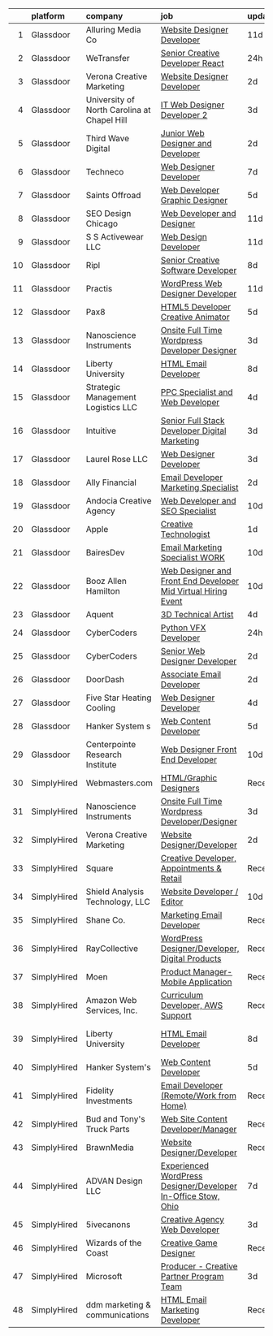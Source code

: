 

|    | platform    | company                                     | job                                                                                                                                                                                                                                                                                                                                                                                                                                                                                                                                                                                                                                                                                                                                                                                                                                                                                                                                                                                                                                                                                                                                                                                                                                                                                                                                                                                                   | update_time   | location                  |
|---:|:------------|:--------------------------------------------|:------------------------------------------------------------------------------------------------------------------------------------------------------------------------------------------------------------------------------------------------------------------------------------------------------------------------------------------------------------------------------------------------------------------------------------------------------------------------------------------------------------------------------------------------------------------------------------------------------------------------------------------------------------------------------------------------------------------------------------------------------------------------------------------------------------------------------------------------------------------------------------------------------------------------------------------------------------------------------------------------------------------------------------------------------------------------------------------------------------------------------------------------------------------------------------------------------------------------------------------------------------------------------------------------------------------------------------------------------------------------------------------------------|:--------------|:--------------------------|
|  1 | Glassdoor   | Alluring Media Co                           | [Website Designer Developer](https://www.glassdoor.com/partner/jobListing.htm?pos=128&ao=1136043&s=58&guid=0000018156a8237d909d0b287a6298d3&src=GD_JOB_AD&t=SR&vt=w&ea=1&cs=1_330bc108&cb=1655016269007&jobListingId=1007906581302&jrtk=3-0-1g5bag8svr0ck801-1g5bag8tbhaq4800-295cdde55712cc59-)                                                                                                                                                                                                                                                                                                                                                                                                                                                                                                                                                                                                                                                                                                                                                                                                                                                                                                                                                                                                                                                                                                      | 11d           | Remote                    |
|  2 | Glassdoor   | WeTransfer                                  | [Senior Creative Developer   React](https://www.glassdoor.com/partner/jobListing.htm?pos=125&ao=1136043&s=58&guid=0000018156a8237d909d0b287a6298d3&src=GD_JOB_AD&t=SR&vt=w&cs=1_59271e93&cb=1655016269007&jobListingId=1007932996123&jrtk=3-0-1g5bag8svr0ck801-1g5bag8tbhaq4800-dfe1bee0c074c5cb-)                                                                                                                                                                                                                                                                                                                                                                                                                                                                                                                                                                                                                                                                                                                                                                                                                                                                                                                                                                                                                                                                                                    | 24h           | New York, NY              |
|  3 | Glassdoor   | Verona Creative Marketing                   | [Website Designer Developer](https://www.glassdoor.com/partner/jobListing.htm?pos=120&ao=1136043&s=58&guid=0000018156a8237d909d0b287a6298d3&src=GD_JOB_AD&t=SR&vt=w&ea=1&cs=1_9b02ec6e&cb=1655016269006&jobListingId=1007929630622&jrtk=3-0-1g5bag8svr0ck801-1g5bag8tbhaq4800-7627670389c97643-)                                                                                                                                                                                                                                                                                                                                                                                                                                                                                                                                                                                                                                                                                                                                                                                                                                                                                                                                                                                                                                                                                                      | 2d            | Remote                    |
|  4 | Glassdoor   | University of North Carolina at Chapel Hill | [IT Web Designer Developer   2](https://www.glassdoor.com/partner/jobListing.htm?pos=106&ao=1110586&s=58&guid=0000018156a8237d909d0b287a6298d3&src=GD_JOB_AD&t=SR&vt=w&cs=1_59d3a659&cb=1655016269004&jobListingId=1007926510715&cpc=41F4513DE90102B9&jrtk=3-0-1g5bag8svr0ck801-1g5bag8tbhaq4800-dc4de7e3e5a1170f--6NYlbfkN0DZXVBpSXCdgMypQ9aqk8D_ojzl6xhD2Y5ENTmf4dD2Z6I4uDB2gHb7zbR8rKTYuLiPyGuZghC38etFof_SAqUXxsZb2cWt2I9s1y6qq-sHqNORLZoaEdDWkLmmcn2BQ5BF3-yPzAExKm0t7JL2RThCsi2Exq4OL92e9I5Vhqu4l8klms-b4r1E56Y2aaWM3HjIqpoZJPPEE9eGjoZw5CHKy7KOoyCaaSrXMKlGO-tEaUMmbbVuVCtwoTmwGwC9aGKieG903v-cLsPECRzBVKNc_Rv7jHtH5epYYr_U3WVjsRqXnfSoqvSljV3aXmnxZEHjlttb-rACl-kQ41Hlgx5GmVsjggoOoMQsYwWUIQtbBCm7XKzlqiyGFlu8dbf474ZZoRKmn9Lk1fypcC7DJZi_7UpI5TRGk9VHc4899blrFTac7N_w2H0ufcD0PnPGUXzQg_AwvcnLQz3JF6K1G2v8)                                                                                                                                                                                                                                                                                                                                                                                                                                                                                                                                                                                   | 3d            | Chapel Hill, NC           |
|  5 | Glassdoor   | Third Wave Digital                          | [Junior Web Designer and Developer](https://www.glassdoor.com/partner/jobListing.htm?pos=122&ao=1136043&s=58&guid=0000018156a8237d909d0b287a6298d3&src=GD_JOB_AD&t=SR&vt=w&cs=1_eca4a92c&cb=1655016269006&jobListingId=1007930419471&jrtk=3-0-1g5bag8svr0ck801-1g5bag8tbhaq4800-c8a9a5f532d509ba-)                                                                                                                                                                                                                                                                                                                                                                                                                                                                                                                                                                                                                                                                                                                                                                                                                                                                                                                                                                                                                                                                                                    | 2d            | Macon, GA                 |
|  6 | Glassdoor   | Techneco                                    | [Web Designer Developer](https://www.glassdoor.com/partner/jobListing.htm?pos=121&ao=1136043&s=58&guid=0000018156a8237d909d0b287a6298d3&src=GD_JOB_AD&t=SR&vt=w&ea=1&cs=1_39f40972&cb=1655016269006&jobListingId=1007917975416&jrtk=3-0-1g5bag8svr0ck801-1g5bag8tbhaq4800-5066b3ab79b21723-)                                                                                                                                                                                                                                                                                                                                                                                                                                                                                                                                                                                                                                                                                                                                                                                                                                                                                                                                                                                                                                                                                                          | 7d            | Remote                    |
|  7 | Glassdoor   | Saints Offroad                              | [Web Developer Graphic Designer](https://www.glassdoor.com/partner/jobListing.htm?pos=109&ao=1110586&s=58&guid=0000018156a8237d909d0b287a6298d3&src=GD_JOB_AD&t=SR&vt=w&ea=1&cs=1_f8927d8c&cb=1655016269005&jobListingId=1007921596240&cpc=2C031D2D3FF29DE7&jrtk=3-0-1g5bag8svr0ck801-1g5bag8tbhaq4800-a9362e90bfd08618--6NYlbfkN0D4nuovUOU2dPryPr7-xanE7ZFWASvaSyNm3BqXIbrO0rpDsXgNTBKZrqn3k_yg8wD1nIKStaLf25xej0NSnVYxUFBNuDOJm41IUixLvY4z1wMRGBz5tMhfduU8J63ITegGk4S_TCv2MEhLLnPQZ_uNv1So24vR5aH5fpKXRleMXLPjw-G3Jt6j8uO_ba0Blyn4SpZpJjd2FUH6W_qsHFpNEOKB13YTNZOmj4HXNvPmfT_ZTJPLze_R8IUimJDXfiAzXaZ5cUDNVKQNy-a3892-brLVYaPRpRFSIqfpM9nGg4yeOfkM9IsDLAcbj1l4PMfEuwN243C5uHHc-4NvVNCY6OMZzUFguQM1ZYLvamgS6MIshaYrR2OOggFFTIjiXhHcuRe9Eb8rUDIGWTk6DaXt7ptyF1ZNvz_yiSYNdDhUjuWFtuclpwE7NJnt51K0lES-yVt2CBd2DrSq7k1h6KyCir3s_6VzRU9TuivLWex2n9Gcktq2zlENOhTwSe2HxLRtHyBVDAjXb6s0Y_79zrUJ)                                                                                                                                                                                                                                                                                                                                                                                                                                                                                                             | 5d            | Glendora, CA              |
|  8 | Glassdoor   | SEO Design Chicago                          | [Web Developer and Designer](https://www.glassdoor.com/partner/jobListing.htm?pos=118&ao=1136043&s=58&guid=0000018156a8237d909d0b287a6298d3&src=GD_JOB_AD&t=SR&vt=w&ea=1&cs=1_7b6f6eaa&cb=1655016269006&jobListingId=1007905745551&jrtk=3-0-1g5bag8svr0ck801-1g5bag8tbhaq4800-edb5c12235ecbca6-)                                                                                                                                                                                                                                                                                                                                                                                                                                                                                                                                                                                                                                                                                                                                                                                                                                                                                                                                                                                                                                                                                                      | 11d           | Remote                    |
|  9 | Glassdoor   | S S Activewear LLC                          | [Web Design Developer](https://www.glassdoor.com/partner/jobListing.htm?pos=103&ao=1110586&s=58&guid=0000018156a8237d909d0b287a6298d3&src=GD_JOB_AD&t=SR&vt=w&cs=1_cd12bcc0&cb=1655016269004&jobListingId=1007906999047&cpc=4BE37DAE121B9405&jrtk=3-0-1g5bag8svr0ck801-1g5bag8tbhaq4800-c4e21348ea4d790b--6NYlbfkN0Ajr136nt6A_LHOZ7dazkZBMRVGXfFx1UH3hXSlGZi78qV2vh4IIPaG56QxCFgA56ABoR71PdkW22GR8sjjg7miSCkULhRM7lSm8kBNLThEE2WVi17zxW3KqFsfyBzuG8VPwFpoNgEGae3mg-rAVI0web-l9odNUReQP8ZK_VP3eGWVyH9zOp3lVUh2ircH9I0p-EhkUGkgYrl7ZfWGI-ET4Wp5qKlA2t2RICEfwDiOD0W86Ngq905MD3SZBaIJh346pVL75SKmljeGLGzKJ57XEc7iVBxhirlX22xU_LEzUfVWCdkgMszjr83jN96Q6Uboe6UojRmBe8vXmqafIj-hmDczzHxku7N1OBYiS4sIxaVDZ2A18_hy7JWKDC7uWGTaR_OrGYJik3SEr0UbfIpl8C81AHZ_7dK4_9UEX7T-RTXj340aL-ulqfU_DXibkJtZlsBct-pY0RCKVwqZl3P9w3Sgp-DaBjqlTrl5S_0nRLoLegzTWbiI6TG3NWDdS2AGQZ2UX64Tygfz87gVApM6223056ZYbuaD2lY2waKCxMfbCWZa6bClfD0LCf82dpb6suh8TGSa-xoId-4BtBhNfFhy2K1WYLv-RHnM9Yn_1Z-7Kdxm-RIg27CL8vM1Mr46iTriwZXT16KsUSJSMleZR-nZcF_R46YYzIA8m0FrPJ8y3HfV_mV1dLTa38L0t5ZLkan7iZ9AM3AxFADqFp-j5snD1gZykScm8y1ECsXFcOz8mvMsOwolHfP4lOxiMZI%3D)                                                                                                                                                                                                                                                                              | 11d           | Bolingbrook, IL           |
| 10 | Glassdoor   | Ripl                                        | [Senior Creative Software Developer](https://www.glassdoor.com/partner/jobListing.htm?pos=104&ao=1110586&s=58&guid=0000018156a8237d909d0b287a6298d3&src=GD_JOB_AD&t=SR&vt=w&ea=1&cs=1_eace2f57&cb=1655016269004&jobListingId=1007916173792&cpc=8EBC6093F3E034FB&jrtk=3-0-1g5bag8svr0ck801-1g5bag8tbhaq4800-3aa39966da08cdc6--6NYlbfkN0C1hbfb0kNfjEz9wPHc97tRjY8tE8O6gicCPMDAwXENoGf_20ZGcoJyBqdNZAfAga3Soipd2Yx2ttz5LEZZz7MUiLeug6s0XU5Nfqp1VpdwEw8jTC3Yrfv3I1Pwsot0arDGDcaqOfP0MkV19dOR4ydXRLVGxAM_yBArHPMTqQdyYJasaNJAr019UWmTpXvOnOQXuogMTIft8LC7psIO0OMpAcXWOlSlNarow2DWGd5vC9VESoZXf12C98xl70emJ0s5BT8n8t7INgGZCGxcItJ0z1qSWCHQFG0LccXMApXa_an4laKeWRS6N3GFuO2Emx-G5mRdGlwB_Qh8-yqcRiA7gb9xP1OCvH7IfeP1eS8lWwc5OkqzCNG7IYWI-FUW69ZGoA3YthGnuwx7dlJq3UNAtVBMO0kmPUKD1VkdbNeqKFY6A2FbGYocnFKb0dj3PtGlf904B0uEe3z7jzZfdCiMz68iH0Fnoqt1ShKHZFlOt0wV5frfWUVEMqQf527TgOCTMfsC6-X5_fiTfrxWpJeD)                                                                                                                                                                                                                                                                                                                                                                                                                                                                                                         | 8d            | King Hill, WA             |
| 11 | Glassdoor   | Practis                                     | [WordPress Web Designer Developer](https://www.glassdoor.com/partner/jobListing.htm?pos=102&ao=1110586&s=58&guid=0000018156a8237d909d0b287a6298d3&src=GD_JOB_AD&t=SR&vt=w&ea=1&cs=1_f58a6354&cb=1655016269004&jobListingId=1007906406153&cpc=1F0B4AFDBDED0904&jrtk=3-0-1g5bag8svr0ck801-1g5bag8tbhaq4800-b9d623ea82274702--6NYlbfkN0CPEiJEzZq4I_K6S6Q9VC1QMfIsI0INZ1UYi7vjgDL48YaPGGDdkp1Z4o2DF7Nim4cAm7XcQXIZdwOHuna4Fe40GVS_do4H3zhWsSSoUjT58BxH2g_UtP1yjZDz48BCj5qmskM62I6Jx19LK38WnyHhO3Ax_VGTHikWPIz4nRriuVvjmsh1s-J_boWi3fx4-WU4gLAGi9WhoPD_CKM-gX4_AzFjmm_TANRlT8sf6uqYhwxtrlJek7uPHWTwaxh72XfXRJ3GPfSDtjHvPWWsEiaDXHF3Tb-5gnqsQHnzo2gdtSghTC1x6-6xbWwr46o5dpvT8uPowaK-1DD87sDBLcaOSCyfUoU8ZjaItkMi1Gt0Bg11QrN84AIVd-Re8OY4-zG1TDzEQ4CTB-B1_zCxaZ3VqLFHKGOw9xWHadOMJyyRAmVbDiWCgEL3MyZs9GX01ga35mbEahuJrhOfwWldZhrGd5YzbQaZQEWryC5Xdm-hqW7MLL9WE1Fs7N_Bm8vLYZxLi-74tztn5xWLqpp6xG11)                                                                                                                                                                                                                                                                                                                                                                                                                                                                                                           | 11d           | Charlotte, NC             |
| 12 | Glassdoor   | Pax8                                        | [HTML5 Developer   Creative Animator](https://www.glassdoor.com/partner/jobListing.htm?pos=126&ao=1136043&s=58&guid=0000018156a8237d909d0b287a6298d3&src=GD_JOB_AD&t=SR&vt=w&ea=1&cs=1_fefa4369&cb=1655016269007&jobListingId=1007921790278&jrtk=3-0-1g5bag8svr0ck801-1g5bag8tbhaq4800-94e32ab3bd5f2716-)                                                                                                                                                                                                                                                                                                                                                                                                                                                                                                                                                                                                                                                                                                                                                                                                                                                                                                                                                                                                                                                                                             | 5d            | Denver, CO                |
| 13 | Glassdoor   | Nanoscience Instruments                     | [Onsite Full Time Wordpress Developer Designer](https://www.glassdoor.com/partner/jobListing.htm?pos=101&ao=1110586&s=58&guid=0000018156a8237d909d0b287a6298d3&src=GD_JOB_AD&t=SR&vt=w&ea=1&cs=1_70d9f7e5&cb=1655016269004&jobListingId=1007926136725&cpc=9E3121F390AE2874&jrtk=3-0-1g5bag8svr0ck801-1g5bag8tbhaq4800-5069f7cf6be236dd--6NYlbfkN0ApRnHUsNjnfNRWRnM7ATff9SNPzL8qSlFUCY4RzXflRD5VaCzMStmEdENmNM8JWCKXvxC4QtR_mvMC5kqUrpzT7iwktI0Hn79S6pMaOtfpmv-Cyt-vRNjahz6qtzfhn-fLCNKgq638TYlWfOc-h8uz8NE3KvVrtsgrfsQFPgJUm0VytLuTzaMLBpx5dZiIV1uc9T6dG5V1gWC8EEZ2IOFUKCDIPJLZFNfTVMRGYnF9O0J-V_XLVJaYucs1TG8desMsszZe2Z1RnLRFs3lv6EDPiIEV7CFFm9tZ0AvBFRFBtv-Dd7L_eIbN8ZiHRWB_ajJdM8zooa7WVP30zqJwUt6OQGjWTA5FIij6GsocUbx1rxPj6iWxfmKaw-cjhO0cQv8VRrqNZCvbP6qpcbvzBlLlylg9FK1QejEFvKwnhwTDieqKXGEBnx0UMTqG_cs1R4nRUaQHKjyo6aVyiWr8Toeau935DvFQtjLtUeYazWwQ5ilMtOasVRCuQXy-ew2devTis-_qQetmbQ%3D%3D)                                                                                                                                                                                                                                                                                                                                                                                                                                                                                                  | 3d            | Phoenix, AZ               |
| 14 | Glassdoor   | Liberty University                          | [HTML Email Developer](https://www.glassdoor.com/partner/jobListing.htm?pos=119&ao=1136043&s=58&guid=0000018156a8237d909d0b287a6298d3&src=GD_JOB_AD&t=SR&vt=w&ea=1&cs=1_e2d2d9ce&cb=1655016269006&jobListingId=1007915758186&jrtk=3-0-1g5bag8svr0ck801-1g5bag8tbhaq4800-8008f5f408073523-)                                                                                                                                                                                                                                                                                                                                                                                                                                                                                                                                                                                                                                                                                                                                                                                                                                                                                                                                                                                                                                                                                                            | 8d            | Remote                    |
| 15 | Glassdoor   | Strategic Management   Logistics  LLC       | [PPC Specialist and Web Developer](https://www.glassdoor.com/partner/jobListing.htm?pos=129&ao=1136043&s=58&guid=0000018156a8237d909d0b287a6298d3&src=GD_JOB_AD&t=SR&vt=w&ea=1&cs=1_3e35ecee&cb=1655016269007&jobListingId=1007923523357&jrtk=3-0-1g5bag8svr0ck801-1g5bag8tbhaq4800-b8264b3868177b54-)                                                                                                                                                                                                                                                                                                                                                                                                                                                                                                                                                                                                                                                                                                                                                                                                                                                                                                                                                                                                                                                                                                | 4d            | Remote                    |
| 16 | Glassdoor   | Intuitive                                   | [Senior Full Stack Developer   Digital Marketing](https://www.glassdoor.com/partner/jobListing.htm?pos=111&ao=1110586&s=58&guid=0000018156a8237d909d0b287a6298d3&src=GD_JOB_AD&t=SR&vt=w&cs=1_f972e854&cb=1655016269005&jobListingId=1007925623481&cpc=63E4514951618C5C&jrtk=3-0-1g5bag8svr0ck801-1g5bag8tbhaq4800-aa9b05b234c2dae7--6NYlbfkN0CVLFxT82VtNfmvsP972c4UTK5cNMgB9zFKAkCpYhwDBfJSwXGaL5yqnr-uZXbRyMezXanRAsWYA9516Mo81DWdJozkLM5rC7AF5mJQZIBnlkcQzhHYnR7-0kpkUVn6iT-hMkMg_FQ1DsfpRTVEcF8RfufyDvwnVKMKIDhzjf8hynOZa1n9gBPCwDGNEMuoKPv1KJOuL2fsOoq-nXEp_hrjzzRnTwWTJ4JvUEbotYaXyO6sdEbTLD4KvJo7H6kvxvZy5IkGEBo4CPBskduG9AR_HZwHUo8p3YSdotMy3rTmeIFoXx02EZXRIpTVFLFO7uEzTR1WMswx2vwAxuLwiIDxwDOff9JwINYbfD879C5SyyegrhqjElc_zHW3oXKVuuvF7dLrd_EfwndHIB_MV44whzPXLodVIwsBGKSjuNucdDLiIuSVgsp90ODVDHVfdFYU9150oBq9dgs0AarfkuTmQlKg69wDGDpSSxZzp7xMiyIncb2PKlApjjIAXqi-Ps7vsljzOSy6R-spGVphMnuP1kn4JpoDu5j4FBd1snMF15Jm_EYEKrIA3uwp5ZtZtEw8mG4VUVAtIvHEkju6lBkTTURbcSeWRcTCtPFxsyvsHSQowAq0GOVfz_TBkTt0vpv5eTaSlIPw_-2lrPjWS2SNRswNySk3Lsw9LUqUHfa35rz7h1jwlDb9ZUEGrVltwXgl788zNMIPJ3099-kQiwIXLpa6P9ryynXVl6pagNukfWt5Qpw5dITaYLgi_yOLiAty-S_qgRrm4GjeMQg6RJ4odHJLvvhfHVaKkkCst79pBx8GRHVY3LiVlxreLmJiXtRNXsp62F46uvX4DAZScXbauGIGvoXQRxpLqfeYZ2co-KnnFeoVyaMzE_B3512HqOAluR4LRNTNzgeKQFi3CfudEtG70VMNdaQDxbf7c_YbdMh4UTzU0b-Bi2AlHwcQiAu1NDbTUtm8W9FZIw7RNQkgbad10dRlCq-4lnCgI4armwqOeMz0Q7kk) | 3d            | Sunnyvale, CA             |
| 17 | Glassdoor   | Laurel Rose  LLC                            | [Web Designer Developer](https://www.glassdoor.com/partner/jobListing.htm?pos=127&ao=1136043&s=58&guid=0000018156a8237d909d0b287a6298d3&src=GD_JOB_AD&t=SR&vt=w&ea=1&cs=1_c4a6027f&cb=1655016269007&jobListingId=1007926342011&jrtk=3-0-1g5bag8svr0ck801-1g5bag8tbhaq4800-7619e4e00009e7ea-)                                                                                                                                                                                                                                                                                                                                                                                                                                                                                                                                                                                                                                                                                                                                                                                                                                                                                                                                                                                                                                                                                                          | 3d            | Remote                    |
| 18 | Glassdoor   | Ally Financial                              | [Email Developer   Marketing Specialist](https://www.glassdoor.com/partner/jobListing.htm?pos=113&ao=1110586&s=58&guid=0000018156a8237d909d0b287a6298d3&src=GD_JOB_AD&t=SR&vt=w&cs=1_9f0cb384&cb=1655016269005&jobListingId=1007929446076&cpc=2CAED5C921A5F994&jrtk=3-0-1g5bag8svr0ck801-1g5bag8tbhaq4800-29820346dd997931--6NYlbfkN0DJ5QQ_XkAtnGD7OtNJBPWnMWX0-0yeBIg3SyIy7sPtwbzsSHHn3ObDFBkKUa5OGl_rH17HhYgR9Gptulm-ttQ5sWWID-KAK-5q9F0uxR2glVSB77nx2jM23swHH61G1nm1erLSUAyn4dD4pmVk9I6K6UeY16j-lLw6MdwHpFxU3zYEnvq7P4plODdfTvU0iXcpQP_DtIEdyd2Xm2V3hkpDzQMiNPN_uyURxew_C2AZ0JPvRbZI2FtdjU9OeZepHj4MUuq9cwdB4he7tgwz6b6v119TJPG4j7aLAZ9_Xj-l4mn6Gdlks0RWEPbGhzfKUyLTFiPrAoEQ_zCi2k6wtTkLZece32_Xp_KT-t1CEp7eZuCkvIMKHIcrrNnwLCQtB7QUWoHbnhrK0v3OVUgWyIp8E7jJaCEB184zAja3zgSks0Te_KvFa7w2aCYa26ZQ8heoN3xpBdVjUkizAjbB7cyFoPAop5XWBU1hjradZccrRbtcIsGIp5X_FU3aEOBjsAo%3D)                                                                                                                                                                                                                                                                                                                                                                                                                                                                                                                            | 2d            | Charlotte, NC             |
| 19 | Glassdoor   | Andocia Creative Agency                     | [Web Developer and SEO Specialist](https://www.glassdoor.com/partner/jobListing.htm?pos=124&ao=1136043&s=58&guid=0000018156a8237d909d0b287a6298d3&src=GD_JOB_AD&t=SR&vt=w&ea=1&cs=1_b279eb3c&cb=1655016269007&jobListingId=1007910325652&jrtk=3-0-1g5bag8svr0ck801-1g5bag8tbhaq4800-3e71974dd9827fa4-)                                                                                                                                                                                                                                                                                                                                                                                                                                                                                                                                                                                                                                                                                                                                                                                                                                                                                                                                                                                                                                                                                                | 10d           | Remote                    |
| 20 | Glassdoor   | Apple                                       | [Creative Technologist](https://www.glassdoor.com/partner/jobListing.htm?pos=130&ao=1136043&s=58&guid=0000018156a8237d909d0b287a6298d3&src=GD_JOB_AD&t=SR&vt=w&cs=1_4f058486&cb=1655016269007&jobListingId=1007931248202&jrtk=3-0-1g5bag8svr0ck801-1g5bag8tbhaq4800-0018b7907a90677b-)                                                                                                                                                                                                                                                                                                                                                                                                                                                                                                                                                                                                                                                                                                                                                                                                                                                                                                                                                                                                                                                                                                                | 1d            | Culver City, CA           |
| 21 | Glassdoor   | BairesDev                                   | [Email Marketing Specialist WORK](https://www.glassdoor.com/partner/jobListing.htm?pos=115&ao=1110586&s=58&guid=0000018156a8237d909d0b287a6298d3&src=GD_JOB_AD&t=SR&vt=w&cs=1_61bba987&cb=1655016269005&jobListingId=1007909599138&cpc=654405A9B1E0A9F5&jrtk=3-0-1g5bag8svr0ck801-1g5bag8tbhaq4800-0bcc7050e843faad--6NYlbfkN0BfEGkshao4EhrCCf7LYqKO8VNtf9vkQrewuI3DmTR_-FNjQOZq6FDCm1wcPTrdsPfGE-gNHWD7abgq8RNsXt28BNbJn5Azybau4v_gfzqRThWLrOl1LG0AAL2vxR47VyXfbBOygU831DVyavXzCsXRY1UHMt7-M4s9Fy6wDf7mMdOs-OR4eTW1Ck8EpJ-McjoPb84QiNPFT6Ri7BwLRwHLVu-xGwjzpdH707-9i1yqMP2E4Lg5UthifB5askQ4BLTfwh_PR5XrGozZhJy41tkIWorXdRQEbCxucGE7WEJGDs_5Co2WaZ0IUoYXMyBpXuALMZa5LhrVC9rn7DD4ieo3J02op8mjxo1horS8xPybEdItn-6UsDSIfTkdHH3erQUGwgpT_TnBXkj5QXoVIxeQijPtQqsT9SIuEsA8HNgrTRMBH9RKgcwCO8RQKvG6C0Naom54T-Ag83tUey3rbiK5lwGDBWHj_gnpsghtmpmgUboLqMtaz7wNSwDfQUBsg-gjSZWvSbVo0hQsOaAqLq145A1ySSnSzgEt7MWRRjNHlbhOnkazWjR-bi5pHeHOqUDHXcbrCqEUhw%3D%3D)                                                                                                                                                                                                                                                                                                                                                                                                                                                     | 10d           | Colon, PA                 |
| 22 | Glassdoor   | Booz Allen Hamilton                         | [Web Designer and Front End Developer  Mid Virtual Hiring Event](https://www.glassdoor.com/partner/jobListing.htm?pos=107&ao=1110586&s=58&guid=0000018156a8237d909d0b287a6298d3&src=GD_JOB_AD&t=SR&vt=w&cs=1_2bb7db6f&cb=1655016269004&jobListingId=1007911669852&cpc=54F93F5C0A7237D4&jrtk=3-0-1g5bag8svr0ck801-1g5bag8tbhaq4800-2f260bafb0bcc406--6NYlbfkN0Btxs39KmTzjw_u_hUXcyTcLpNeUj18C2Nw5A7DCW0FWOPSvZxadnbHwo8zrtF5VbhTEALcsQAsVNMIQliq_m7xM26f43NZF5JGCIXBranltREnG5_HMf3P9f3gPej32tdIHaYEjnB3cUyeeOHXIELfIvNjtllUz3lMQlQRg4J1HtiMs9qylX8f-Ca2vRtXGf5fngVU-dzxuvKD1MCMqbVUhU3TPO0-6IY19GCf_hxUvKK8oyksEomi3lh4xV_M-mGi4Oqt1L-7mnmEa_yZgVymFEC2isgbw7P1unZThbLEr9K60cObcdRT4BF4n4YVPUGsn3vfBbhduaIHL939iCUiWpKQLyF1p9XCk9idlWdvWEKN5tb8xEzIWkzqB73c3mKAzu9-3C1pLkdftRNmkcJOWGkMNweNjpnXFTLFRpE8pwp7pdFKSQQyPNdVDYIupsNqMZ3N2zgwuKtw1YaxuFfz0hAeV6nOVN-KFEx4hZKgKHNyi4XocTgO7_RHuH9ivEQbffT4wtrJgkDx-rSzowr7zc7de_MYHjSDmwdmSt2WY4qGs1Vd_vd4JkcQpfKcofW-oZjzMahfwIdrtV0ff4BtUJt5Olq-N7B3Alwy6nSLTaWYf8VD6L5dEuFnsBafB96S-CRUygye9IKZz5gQ2IvUF2W3_jH-NRlsZMoVl3i05Ogg7G97zLi7P45FVR66W_11yT0VikFVriE-D5_Wqf9NVvooEUR2lDU2c6B3HOhL80yiz9xs5aX2)                                                                                                                                                                                                                                                  | 10d           | Centreville, VA           |
| 23 | Glassdoor   | Aquent                                      | [3D Technical Artist](https://www.glassdoor.com/partner/jobListing.htm?pos=116&ao=1110586&s=58&guid=0000018156a8237d909d0b287a6298d3&src=GD_JOB_AD&t=SR&vt=w&cs=1_7efe5e9a&cb=1655016269006&jobListingId=1007923719283&cpc=451933188B21919D&jrtk=3-0-1g5bag8svr0ck801-1g5bag8tbhaq4800-543a1d89cc196ac1--6NYlbfkN0DMrcEu7yrtATojKJA7cEzGQ3FdRGWLh0CZQInL4ECGI9gD0Wolx9R2EDT7B77c2cRZWsv8m3llZu--9Lw114O_skrLyF_I6SgxSxzYeplcDPXGdHein_SZiLSSfcxNX90WARoK4PLXqXq75b43CDnftlS_FE9aV2wRJHGfXTKNIziq53DFbKa8ZTp1rbTbtM6nXkCh3jCwainjkReRJ7J-tc9ZSHqwkMbgvlphWQTzPEY6I4sC1NtLJtzJabvZEmjZpckEz6yZ8KQxVjtm1r6-TzRPKdXOfDw4ikTBt2KkHCFVypVNu66Qx4rYxBMJD0fXEtCR0G6BFdzZ_PyAZr3tw0s312Q7YzmQQI1pTm3e3j0yTtlDYi__QrObfWw4o3S95amclQ_EOUH89l8oBymotbvc4IA5pRLgzi2tksT_D2o1p0ytGN1XpFftOfGBwfvak387EPsJ-Q%3D%3D)                                                                                                                                                                                                                                                                                                                                                                                                                                                                                                                                                                                                 | 4d            | Remote                    |
| 24 | Glassdoor   | CyberCoders                                 | [Python VFX Developer](https://www.glassdoor.com/partner/jobListing.htm?pos=114&ao=1110586&s=58&guid=0000018156a8237d909d0b287a6298d3&src=GD_JOB_AD&t=SR&vt=w&ea=1&cs=1_b4ec443a&cb=1655016269006&jobListingId=1007932992494&cpc=A65DF3A704A48F9B&jrtk=3-0-1g5bag8svr0ck801-1g5bag8tbhaq4800-e5e78146579b10fa--6NYlbfkN0CpFJQzrgRR8WqXWK1qKKEqALWJw739KlKqr2H-MSI4eoBlI4EFrmor2FYZMP3muM1ZDOgEX7Y4DHBPNieF_IfoXslOmTB3Mr_FNwFhNls5o1ZMf11K-3TbyluzwCjTsEjvkdUNgemtM08FefvWIB0Butickv9A-yLhQIQyCOYKYkOUei5CyB_yEe--MIIh-y3eQumXbNiF00ce_ZMrJ_llh2KKqSHQd91Y3PxqHukuNu0vBRnUTr5T-4hG65p6YXT9tMEBGO5DDudjYG1GMW62E0X3JBlggC1vkh3TDvBYd4FkJHwCBAvhvHO9AWqkh8GVWmR8ovCkw5ONcjaJl1e2tusyI1J63fPsDIrf1kgyJKDjyIWW2drConLEThaF_FccajX1sDm1YCph8dW5SOa_DAtpjTLZ_jQLAVI2T2JiL0tW1WecLVnHOd_4QivZSdoM4T1vnRsQF4PMOWCRWJCOPUKffmVnXwy_U-SrTB2QZkxJ6zxU2ZzfMWEjfMn2TD6MrPQYBMQz2Nfc1U8070r-hkHcGkqsC5XkGV-XvnF2nL5ZzDLzaw-ndwE0sXK7720kHn34XtVDy1vonM6c-rquY-bc7dFfIbPg8H9G43tXdBAgilg12CCjTQIVl7eYp42XeZlyGujl5Ys5DOVIEi47eEt9NDRYDUi9Nr6FJuBsbZKl3wNnF-nOPfKQi4mqojBFcmBjvq2zWnZkJ3p5Hx3M_5BJMP5gHsCdhJtXBQTf0fwB9x5rfuCCHHmU8nYOHedVeQINNAyax3d35WRsFHhJe_LCanTnxp34cLR12-0WJXu3YgYe6gAZfzspGWY5uRhZNXV0GRyZHuVSWiYj6_ucey_dJUmsulDgSRV15Syl_bRg91s6SySGDgu3TUk606NghXXM37TnKeDP13gjeYVAJXHmzN-7-ldDiBuBC5KuFY0b_bYqiYc8GpoK8cepD7vMuAy5Z4gCBIoWlv1-ZvtANQ4FDoupSDWB-nBYECDLsw%3D%3D)                           | 24h           | Burbank, CA               |
| 25 | Glassdoor   | CyberCoders                                 | [Senior Web Designer   Developer](https://www.glassdoor.com/partner/jobListing.htm?pos=117&ao=1110586&s=58&guid=0000018156a8237d909d0b287a6298d3&src=GD_JOB_AD&t=SR&vt=w&ea=1&cs=1_be076493&cb=1655016269006&jobListingId=1007928137467&cpc=451933188B21919D&jrtk=3-0-1g5bag8svr0ck801-1g5bag8tbhaq4800-5b782525025d53d1--6NYlbfkN0CpFJQzrgRR8WqXWK1qKKEqALWJw739KlKqr2H-MSI4eoBlI4EFrmor2FYZMP3muM2H8fe5cHZBIHldvGAHoiKhB2Rm7Zu-OPhW0Q6Ue_kBEOBT1y1jTfgz6eNqmd9L2qFgQ56e9a5oe15l3ZN6eJ2xwADEyd2klYdJd7fmFjuvFpiwrhwxPLhWk9HvXC7g5l2F5hMPn6VyK7uloZR6xOjvvYkFTyEiQro_FvsqLXdilgIhl6KmMimMOs81dNj9IyNXOlDEGechLRZ95q5CZiG9jUskhJef_wHEVkmH2QHgN1RW-YoVsAvJ38BeNYdi53f4AKE9h-4zCJbMOZi1F1HQEXQokeu9m4XR9dOG_2bkZBfckIiYoS1DoNzUJXKbkXR0hsnkl_lf_CdEj-w8xRHQtu6DWYfk9iBh-qwibqtL7GK9gZb3uARUNNHM4Gz1oKbwsA5vvwo1v1-0aJ1IWk2bQjH4Kt1A__kACLGRzcBglpZbphtAbycJYeMcdRMwpuEa88AW1u1Bh42oMCHwrEAFD9tnB7tJPO63ohuXt5DNyHUnNl-03dyutoXFXahra9X3k4ZWPNk3k8B72tAZ0WxMqqmsrqOsSf11NZsrvwQfW3wrVeZSNHCZPd96Qp6Nc7uRK7-bHF3n0hto4lJZjTjo0PU7gNpaTWkDeAKYnpzpvZwnXrBaFL5HGTqKOeaoo_gv8B-DEFPb1JcpfZC27APR79eR96884_Xi79I6mDPdUgQskEi9UP4xN_ItqXEBzaZTLdOB56W3eJCZJd7T6zXlWBAGkpez8koWnrNko1TgQ69W740hnNuOEQzDrc1kZ57s5vn_NUl2pI3I0v6hSFS0YSQ9hoqkk7qncvBG3dUfT5j9Jl3e4n91K7kjb2lz1OxXakZ2Irr8HNoOZ17eBIsczRDcc5iRRuq0PB_au6p_JVlH4EZnmcDGWMvnCIJse9sCw374SenRls5CN8PA3PxDez1-s_XIIV4%3D)                              | 2d            | New York, NY              |
| 26 | Glassdoor   | DoorDash                                    | [Associate Email Developer](https://www.glassdoor.com/partner/jobListing.htm?pos=112&ao=1110586&s=58&guid=0000018156a8237d909d0b287a6298d3&src=GD_JOB_AD&t=SR&vt=w&cs=1_d8057d4e&cb=1655016269005&jobListingId=1007929770444&cpc=8795CF9063CD573D&jrtk=3-0-1g5bag8svr0ck801-1g5bag8tbhaq4800-f40982d6a17b5ff2--6NYlbfkN0AW5-xsU-vMWeSLIbut59GbFrk8yjVb2oiwG7C4MAW4pNkHNTQQ0vMWYSrjnhRVLJrDRVEoa3WUvtToIyG8EKhmHEJpZKVAS-1MyDybQH1I1XBw93iJoTTPJc26-gC-8_qVXNM310FNs20omv5F6JvjGPyjRwdE7gzvLOqxK6L4mJ2he43nOYGq1B_F_WmaHEVPeWy-M6zby96FMz1GyR7UZN6jOE1xfV_bSiAtLNISgFmWI1VKFaj_zSwemaXPEuwak--6Fw44tJMczqJi8HP0_wwtLM9A0GQNj8jyqoQkrNvCv049e9iQqiUmo3-QepXxmMaHdnh6qJ3G3DlEl37x1RjbujsvpQdMSd64bPzKbxQrHWzUC8lA3Jzf6YOlAqMRk0iPQGhaheFt6ETgkBfqnOK78e-rKL7G1wlsC01sBRg2u2NFJYNAezHsnV2AIa6zX9AtPCMHRJrmala9PHDPbe0wrZCpfyGpU1hHhVzQ062bVVxjMW2JJeiZhxnohdkhTMGGbhWLY3I2KxX60Z3L4xcqlFpS-jHlmdUFQi2VDsoQIWmKjykdlbqk0CQWfxw6sAkrzepz8yCzs_LwZhCST2QVlJvJ7SMTrO4g0YWElhAVmC10GEcy4cf2G7v8D5lvT9AQmXcWaO2kfjpcsjF8CoVx9_yK160BDYLLQ1SLXk3mtFwWOv9oEt5KrlvnTjzdJ8MKiWcQxu73zksgACBjfkRaiEjOa-2PtLPyyOmSPYHrz795br6XI92umDFH4WhtEVBAN5rdB6rHg4b1zqZ9AoyDqfZ8pZYGxDsV59bVQ_IVKIYNkukeSFZbeg3yDJRe8Lt4epRBIWk-ePgb2HBuOvYgbgFchCw_FLvgoH5wIKUldj3C4vpDRTJe5pfi4bgqPdPY6LhgnHm2lViwyE4WTlnKbM0HJ-0%3D)                                                                                                         | 2d            | New York, NY              |
| 27 | Glassdoor   | Five Star Heating   Cooling                 | [Web Designer Developer](https://www.glassdoor.com/partner/jobListing.htm?pos=110&ao=1110586&s=58&guid=0000018156a8237d909d0b287a6298d3&src=GD_JOB_AD&t=SR&vt=w&ea=1&cs=1_4fe7d643&cb=1655016269005&jobListingId=1007922988006&cpc=FF950A86FEA5DF54&jrtk=3-0-1g5bag8svr0ck801-1g5bag8tbhaq4800-bdad3848810380a9--6NYlbfkN0CPM-GSW8iMlR23sa17RD7q5kdYqTEkxEJr77K0pHi_XR8W-rW3Q2fJjLTwuHB2NnRIg6gqz90Xi84XWDJTb6EnxVy_BLInWBJZpsYDZ4Xz2LG5qLrAf0pwvduezaTrorpmxNYiAqq12A1AP561NSDm_wjTg0ibzy_bOfRk-DRs_ChZwJOdKM54JcmgkLPJxRmg7le7YegtpLj-VyBZWIUDntEC3H8C1Js25oaaoqp-yNHqdhXMQhW3C7F2I63SSJugq_ZR1VYCoy4gCkHY7oN0nezN4gC9rT_YI1MfRC1wIUWH98Z3tm40RYbDWPiwTAvA037KgjgNTejlDM821qdMbJb2K1VmpjlSbaXMGYIKxN9DDCY1GlpuC4iNVrQ6o9C3nL_t4GpBTehIBBauoKizqOBgvHDKMEQ-3VofO9NrklmiM7nkRrpkvBQqEIq8BFb3MNMtFu9eweglF1a6CWY_rONRAdUMWCtktydtP2t874nMfBi5vHOVpLNq1vEPcUGti78pvyJc0A%3D%3D)                                                                                                                                                                                                                                                                                                                                                                                                                                                                                                                         | 4d            | Pickerington, OH          |
| 28 | Glassdoor   | Hanker System s                             | [Web Content Developer](https://www.glassdoor.com/partner/jobListing.htm?pos=123&ao=1136043&s=58&guid=0000018156a8237d909d0b287a6298d3&src=GD_JOB_AD&t=SR&vt=w&ea=1&cs=1_ca47faec&cb=1655016269006&jobListingId=1007920966722&jrtk=3-0-1g5bag8svr0ck801-1g5bag8tbhaq4800-4bd204d5999c692c-)                                                                                                                                                                                                                                                                                                                                                                                                                                                                                                                                                                                                                                                                                                                                                                                                                                                                                                                                                                                                                                                                                                           | 5d            | Remote                    |
| 29 | Glassdoor   | Centerpointe Research Institute             | [Web Designer   Front End Developer](https://www.glassdoor.com/partner/jobListing.htm?pos=108&ao=1110586&s=58&guid=0000018156a8237d909d0b287a6298d3&src=GD_JOB_AD&t=SR&vt=w&ea=1&cs=1_8c68b3c5&cb=1655016269005&jobListingId=1007910194036&cpc=F1339989C5CB8906&jrtk=3-0-1g5bag8svr0ck801-1g5bag8tbhaq4800-85249d8c0b1eba2b--6NYlbfkN0Cqv1zf8CiqPVm8PMYOa0ESPiL6fR4Vwuohy--AjGmshWjQE2eUqJ2wmAbySNuFR3IuqTVoUt_qYKmAe-SxV6MzQN1xhfmOSRPCvNmLSed0NjxqycnLSRQLQ5-48B3kZKEh6aeC0mfJwc41Uc2P_I2kPLI16Y-2mXa1onDs7iPv4C8ADIbJ-us40vHOpsVKfJOfeZsfOxya7FBvCwQY0cLatCKVxjkz9KpQgF04YSNlLOMV_wl8V9C4qbCZJFPRqCO8hYHiibf2tWeS36-gWWXkn19JGOAkak7ix2LOKVcKFm8voY1xTe8vuGfXFk13CD4wu2BFCpTKjObxaaKojWij1ei6yK-Rkcu-uOa17k0EPKLzpbys0tJ4B7frPVC2MjPgBbGRt2xyVT0YvYqwldnHMypSv8B17V0wpdhl2OLInUAQ9fd7aOgkKGWBcZ8fH4L87HEHfKmMtKuTfQ5FIr4V44C7usoMbB-QFhhrMX0d26wm6nZDJBnIrNJbUxchQ7cBzH7os0yo9IDDWn2Uh1Rj)                                                                                                                                                                                                                                                                                                                                                                                                                                                                                                         | 10d           | Beaverton, OR             |
| 30 | SimplyHired | Webmasters.com                              | [HTML/Graphic Designers](https://www.simplyhired.com/job/1S2ki1F2e97xk1bn0P3q05lu3BQ0Tpk7KwB7Zii_z8pQmxmAAOWD5g?q=creative+developer)                                                                                                                                                                                                                                                                                                                                                                                                                                                                                                                                                                                                                                                                                                                                                                                                                                                                                                                                                                                                                                                                                                                                                                                                                                                                 | Recently      | Tampa, FL                 |
| 31 | SimplyHired | Nanoscience Instruments                     | [Onsite Full Time Wordpress Developer/Designer](https://www.simplyhired.com/job/zmRRCD8gJ2DVjcyr9EQT9Y1ntNCYYFQA7mp1W7pn8Ch59NbTuPu3Fw?q=creative+developer)                                                                                                                                                                                                                                                                                                                                                                                                                                                                                                                                                                                                                                                                                                                                                                                                                                                                                                                                                                                                                                                                                                                                                                                                                                          | 3d            | Phoenix, AZ               |
| 32 | SimplyHired | Verona Creative Marketing                   | [Website Designer/Developer](https://www.simplyhired.com/job/zGU-D9TAscuXEQAdHCO5JuNoH66zCkBxRTpA0r180maOVTL1unLORQ?q=creative+developer)                                                                                                                                                                                                                                                                                                                                                                                                                                                                                                                                                                                                                                                                                                                                                                                                                                                                                                                                                                                                                                                                                                                                                                                                                                                             | 2d            | Remote                    |
| 33 | SimplyHired | Square                                      | [Creative Developer, Appointments & Retail](https://www.simplyhired.com/job/pfBga4qXXnUBTM-VTwYJh5sSbTkGQuxhvOhmpDfLAuuAThj7nYgoHw?q=creative+developer)                                                                                                                                                                                                                                                                                                                                                                                                                                                                                                                                                                                                                                                                                                                                                                                                                                                                                                                                                                                                                                                                                                                                                                                                                                              | Recently      | San Francisco, CA         |
| 34 | SimplyHired | Shield Analysis Technology, LLC             | [Website Developer / Editor](https://www.simplyhired.com/job/aB_9o3xir3qpJy5syTIy2N694yL97Zoc3Ew6O-NDkbfiG9ogOTDF1A?q=creative+developer)                                                                                                                                                                                                                                                                                                                                                                                                                                                                                                                                                                                                                                                                                                                                                                                                                                                                                                                                                                                                                                                                                                                                                                                                                                                             | 10d           | Fort Belvoir, VA          |
| 35 | SimplyHired | Shane Co.                                   | [Marketing Email Developer](https://www.simplyhired.com/job/RcP4Q7OUThQQkT9kWXMiLlc_Q9zZfe9KKH3XzOuyrbocOGRY5RxBgA?q=creative+developer)                                                                                                                                                                                                                                                                                                                                                                                                                                                                                                                                                                                                                                                                                                                                                                                                                                                                                                                                                                                                                                                                                                                                                                                                                                                              | Recently      | Englewood, CO             |
| 36 | SimplyHired | RayCollective                               | [WordPress Designer/Developer, Digital Products](https://www.simplyhired.com/job/cR69Oovezfol_FYYhTfGaTrHcCiuElrm2Jbb0hV8-CsrnRet-0D1qw?q=creative+developer)                                                                                                                                                                                                                                                                                                                                                                                                                                                                                                                                                                                                                                                                                                                                                                                                                                                                                                                                                                                                                                                                                                                                                                                                                                         | Recently      | Cumming, GA               |
| 37 | SimplyHired | Moen                                        | [Product Manager- Mobile Application](https://www.simplyhired.com/job/GvnWhwKH_8seZSKTZFfs-GccjFHj3AMIoROUJY6nqnD2zjIylN8pJA?q=creative+developer)                                                                                                                                                                                                                                                                                                                                                                                                                                                                                                                                                                                                                                                                                                                                                                                                                                                                                                                                                                                                                                                                                                                                                                                                                                                    | Recently      | North Olmsted, OH         |
| 38 | SimplyHired | Amazon Web Services, Inc.                   | [Curriculum Developer, AWS Support](https://www.simplyhired.com/job/VJ2mxpB_C3RiZ9WEdGHt_L8L7tDgh2uUlbSQc1Inzt2mb5hjGzhRXQ?q=creative+developer)                                                                                                                                                                                                                                                                                                                                                                                                                                                                                                                                                                                                                                                                                                                                                                                                                                                                                                                                                                                                                                                                                                                                                                                                                                                      | Recently      | Remote                    |
| 39 | SimplyHired | Liberty University                          | [HTML Email Developer](https://www.simplyhired.com/job/R6gH1EVOx4wfbx43QNwgJgGuvrI1X_On-441185M5T73ZhY4Xa9KYQ?q=creative+developer)                                                                                                                                                                                                                                                                                                                                                                                                                                                                                                                                                                                                                                                                                                                                                                                                                                                                                                                                                                                                                                                                                                                                                                                                                                                                   | 8d            | Lynchburg, VA +1 location |
| 40 | SimplyHired | Hanker System's                             | [Web Content Developer](https://www.simplyhired.com/job/A4nFnpC7czExASKBLKIypVEuSnGIyZz2qXe1GRoCKe927sssPI57KA?q=creative+developer)                                                                                                                                                                                                                                                                                                                                                                                                                                                                                                                                                                                                                                                                                                                                                                                                                                                                                                                                                                                                                                                                                                                                                                                                                                                                  | 5d            | Remote                    |
| 41 | SimplyHired | Fidelity Investments                        | [Email Developer (Remote/Work from Home)](https://www.simplyhired.com/job/KaHwwVn097iDdknM8Jy23xmvs05tSFBNiipCI7EsvY2vfYtXMgKs8g?q=creative+developer)                                                                                                                                                                                                                                                                                                                                                                                                                                                                                                                                                                                                                                                                                                                                                                                                                                                                                                                                                                                                                                                                                                                                                                                                                                                | Recently      | Covington, KY             |
| 42 | SimplyHired | Bud and Tony's Truck Parts                  | [Web Site Content Developer/Manager](https://www.simplyhired.com/job/F5uO58m5IWVKgJq7lW9r7TjTfjWKqyMYWq64h-LjYGMj8ipvj9RrYw?q=creative+developer)                                                                                                                                                                                                                                                                                                                                                                                                                                                                                                                                                                                                                                                                                                                                                                                                                                                                                                                                                                                                                                                                                                                                                                                                                                                     | Recently      | Romeo, MI                 |
| 43 | SimplyHired | BrawnMedia                                  | [Website Designer/Developer](https://www.simplyhired.com/job/78BxKl1R6BpfuVu8Kpk-1cxMOjiHDgxQMPxrbQ5J7eWU9PbYxXCHNA?q=creative+developer)                                                                                                                                                                                                                                                                                                                                                                                                                                                                                                                                                                                                                                                                                                                                                                                                                                                                                                                                                                                                                                                                                                                                                                                                                                                             | Recently      | Albany, NY                |
| 44 | SimplyHired | ADVAN Design LLC                            | [Experienced WordPress Designer/Developer In-Office Stow, Ohio](https://www.simplyhired.com/job/RAXqJE_18Km9ztxYeKDpml_cp8y7G9qdid1DGlXOnY9ssPkNluLReA?q=creative+developer)                                                                                                                                                                                                                                                                                                                                                                                                                                                                                                                                                                                                                                                                                                                                                                                                                                                                                                                                                                                                                                                                                                                                                                                                                          | 7d            | Stow, OH                  |
| 45 | SimplyHired | 5ivecanons                                  | [Creative Agency Web Developer](https://www.simplyhired.com/job/4SfcZ93v_vCxz9Cps9b77OAnhZ51mByMOXpCa5MmrAUY3v38ms99dg?q=creative+developer)                                                                                                                                                                                                                                                                                                                                                                                                                                                                                                                                                                                                                                                                                                                                                                                                                                                                                                                                                                                                                                                                                                                                                                                                                                                          | 3d            | Jacksonville, FL          |
| 46 | SimplyHired | Wizards of the Coast                        | [Creative Game Designer](https://www.simplyhired.com/job/3U5NPAcld9zZ3VOc-NItCD-NzNvgqaZqPjmcmGZRZsaeN5WygOP2eA?q=creative+developer)                                                                                                                                                                                                                                                                                                                                                                                                                                                                                                                                                                                                                                                                                                                                                                                                                                                                                                                                                                                                                                                                                                                                                                                                                                                                 | Recently      | Renton, WA                |
| 47 | SimplyHired | Microsoft                                   | [Producer - Creative Partner Program Team](https://www.simplyhired.com/job/Ht-g45bdODQ3wMjD0mBkzGYUeqKZs-1leIzEHdu031malz6WIgTJNg?q=creative+developer)                                                                                                                                                                                                                                                                                                                                                                                                                                                                                                                                                                                                                                                                                                                                                                                                                                                                                                                                                                                                                                                                                                                                                                                                                                               | 3d            | Redmond, WA               |
| 48 | SimplyHired | ddm marketing & communications              | [HTML Email Marketing Developer](https://www.simplyhired.com/job/D5aYOzJAi8So_n6Zz4M70tREkmJT7l6nQkK6rMt7-jVR-BX34FHs6A?q=creative+developer)                                                                                                                                                                                                                                                                                                                                                                                                                                                                                                                                                                                                                                                                                                                                                                                                                                                                                                                                                                                                                                                                                                                                                                                                                                                         | Recently      | Michigan                  |